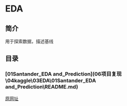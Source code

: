 # EDA
## 简介
用于探索数据，描述基线

## 目录

### [01Santander_EDA and_Prediction](06项目复现\04kaggle\03EDA\01Santander_EDA and_Prediction\README.md)

[原网址](https://www.kaggle.com/code/gpreda/santander-eda-and-prediction#Load-packages)




